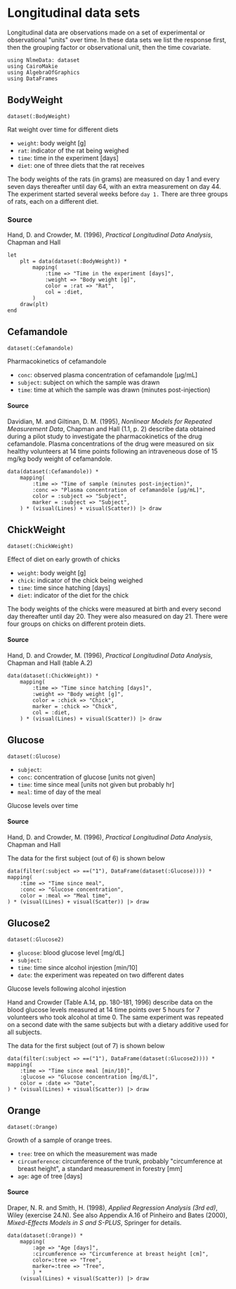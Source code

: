 # Longitudinal data sets

Longitudinal data are observations made on a set of experimental or observational "units" over time.
In these data sets we list the response first, then the grouping factor or observational unit, then the time covariate.
```@setup longitudinal
using NlmeData: dataset
using CairoMakie
using AlgebraOfGraphics
using DataFrames
```

## BodyWeight
```@example longitudinal
dataset(:BodyWeight)
```
Rat weight over time for different diets
- `weight`: body weight [g]
- `rat`: indicator of the rat being weighed
- `time`: time in the experiment [days]
- `diet`: one of three diets that the rat receives

The body weights of the rats (in grams) are measured on day 1 and every seven days thereafter until day 64, with an extra measurement on day 44.
The experiment started several weeks before `day 1.`
There are three groups of rats, each on a different diet.

### Source
Hand, D. and Crowder, M. (1996), *Practical Longitudinal Data Analysis*, Chapman and Hall

```@example longitudinal
let
    plt = data(dataset(:BodyWeight)) *
        mapping(
            :time => "Time in the experiment [days]",
            :weight => "Body weight [g]",
            color = :rat => "Rat",
            col = :diet,
        )
    draw(plt)
end
```

## Cefamandole
```@example longitudinal
dataset(:Cefamandole)
```
Pharmacokinetics of cefamandole
- `conc`: observed plasma concentration of cefamandole [μg/mL]
- `subject`: subject on which the sample was drawn
- `time`: time at which the sample was drawn (minutes post-injection)

#### Source
Davidian, M. and Giltinan, D. M. (1995), *Nonlinear Models for Repeated Measurement Data*, Chapman and Hall (1.1, p. 2) describe data obtained during a pilot study to investigate the pharmacokinetics of the drug cefamandole.
Plasma concentrations of the drug were measured on six healthy volunteers at 14 time points following an intraveneous dose of 15 mg/kg body weight of cefamandole.

```@example longitudinal
data(dataset(:Cefamandole)) *
    mapping(
        :time => "Time of sample (minutes post-injection)",
        :conc => "Plasma concentration of cefamandole [μg/mL]",
        color = :subject => "Subject",
        marker = :subject => "Subject",
    ) * (visual(Lines) + visual(Scatter)) |> draw
```

## ChickWeight
```@example longitudinal
dataset(:ChickWeight)
```
Effect of diet on early growth of chicks
- `weight`: body weight [g]
- `chick`: indicator of the chick being weighed
- `time`: time since hatching [days]
- `diet`: indicator of the diet for the chick

The body weights of the chicks were measured at birth and every second day thereafter until day 20.
They were also measured on day 21.
There were four groups on chicks on different protein diets.

#### Source
Hand, D. and Crowder, M. (1996), *Practical Longitudinal Data Analysis*, Chapman and Hall (table A.2)

```@example longitudinal
data(dataset(:ChickWeight)) *
    mapping(
        :time => "Time since hatching [days]",
        :weight => "Body weight [g]",
        color = :chick => "Chick",
        marker = :chick => "Chick",
        col = :diet,
    ) * (visual(Lines) + visual(Scatter)) |> draw
```

## Glucose
```@example longitudinal
dataset(:Glucose)
```
- `subject`:
- `conc`: concentration of glucose [units not given]
- `time`: time since meal [units not given but probably hr]
- `meal`: time of day of the meal

Glucose levels over time

#### Source
Hand, D. and Crowder, M. (1996), *Practical Longitudinal Data Analysis*, Chapman and Hall

The data for the first subject (out of 6) is shown below
```@example longitudinal
data(filter(:subject => ==("1"), DataFrame(dataset(:Glucose)))) *
mapping(
    :time => "Time since meal",
    :conc => "Glucose concentration",
    color = :meal => "Meal time",
) * (visual(Lines) + visual(Scatter)) |> draw
```

## Glucose2
```@example longitudinal
dataset(:Glucose2)
```
- `glucose`: blood glucose level [mg/dL]
- `subject`:
- `time`: time since alcohol injestion [min/10]
- `date`: the experiment was repeated on two different dates

Glucose levels following alcohol injestion

Hand and Crowder (Table A.14, pp. 180-181, 1996) describe data on the blood glucose levels measured at 14 time points over 5 hours  for 7 volunteers who took alcohol at time 0.
The same experiment was repeated on a second date with the same subjects but with a dietary additive used for all subjects.

The data for the first subject (out of 7) is shown below
```@example longitudinal
data(filter(:subject => ==("1"), DataFrame(dataset(:Glucose2)))) *
mapping(
    :time => "Time since meal [min/10]",
    :glucose => "Glucose concentration [mg/dL]",
    color = :date => "Date",
) * (visual(Lines) + visual(Scatter)) |> draw
```
## Orange
```@example longitudinal
dataset(:Orange)
```
Growth of a sample of orange trees.
- `tree`: tree on which the measurement was made
- `circumference`: circumference of the trunk, probably "circumference at breast height", a standard measurement in forestry [mm]
- `age`: age of tree [days]

#### Source
Draper, N. R. and Smith, H. (1998), *Applied Regression Analysis (3rd ed)*, Wiley (exercise 24.N).
See also Appendix A.16 of Pinheiro and Bates (2000), *Mixed-Effects Models in S and S-PLUS*, Springer for details.

```@example longitudinal
data(dataset(:Orange)) * 
    mapping(
        :age => "Age [days]",
        :circumference => "Circumference at breast height [cm]",
        color=:tree => "Tree",
        marker=:tree => "Tree",
        ) *
    (visual(Lines) + visual(Scatter)) |> draw
```
